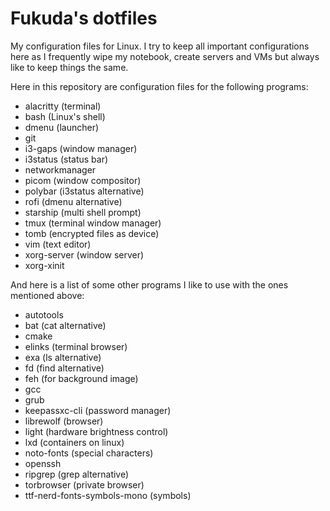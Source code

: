 # Fukuda's dotfiles

My configuration files for Linux. I try to keep all important configurations here as I frequently wipe my notebook, create servers and VMs but always like to keep things the same.

Here in this repository are configuration files for the following programs:

* alacritty (terminal)
* bash (Linux's shell)
* dmenu (launcher)
* git
* i3-gaps (window manager)
* i3status (status bar)
* networkmanager
* picom (window compositor)
* polybar (i3status alternative)
* rofi (dmenu alternative)
* starship (multi shell prompt)
* tmux (terminal window manager)
* tomb (encrypted files as device)
* vim (text editor)
* xorg-server (window server)
* xorg-xinit

And here is a list of some other programs I like to use with the ones mentioned above:

* autotools
* bat (cat alternative)
* cmake
* elinks (terminal browser)
* exa (ls alternative)
* fd (find alternative)
* feh (for background image)
* gcc
* grub
* keepassxc-cli (password manager)
* librewolf (browser)
* light (hardware brightness control)
* lxd (containers on linux)
* noto-fonts (special characters)
* openssh
* ripgrep (grep alternative)
* torbrowser (private browser)
* ttf-nerd-fonts-symbols-mono (symbols)

